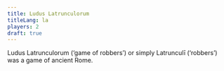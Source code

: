 ```yaml
---
title: Ludus Latrunculorum
titleLang: la
players: 2
draft: true
---
```


<span lang="la" class="noun">Ludus Latrunculorum</span> (‘game of robbers’) or
simply <span lang="la" class="noun">Latrunculī</span> (‘robbers’) was a game of
ancient Rome.
